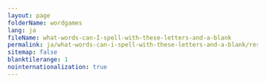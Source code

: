 ```yaml
---
layout: page
folderName: wordgames
lang: ja
fileName: what-words-can-I-spell-with-these-letters-and-a-blank
permalink: ja/what-words-can-i-spell-with-these-letters-and-a-blank/result
sitemap: false
blanktilerange: 1
nointernationalization: true
---
```

